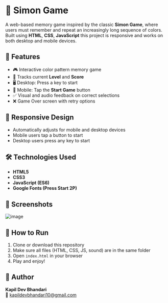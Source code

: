 # 🧠 Simon Game

A web-based memory game inspired by the classic **Simon Game**, where users must remember and repeat an increasingly long sequence of colors. Built using **HTML**, **CSS**, **JavaScript** this project is responsive and works on both desktop and mobile devices.

## 🚀 Features

- 🎮 Interactive color pattern memory game
- 🧠 Tracks current **Level** and **Score**
- 🖥️ Desktop: Press a key to start
- 📱 Mobile: Tap the **Start Game** button
- ✅ Visual and audio feedback on correct selections
- ❌ Game Over screen with retry options

## 📱 Responsive Design

- Automatically adjusts for mobile and desktop devices
- Mobile users tap a button to start
- Desktop users press any key to start

## 🛠️ Technologies Used

- **HTML5**
- **CSS3**
- **JavaScript (ES6)**
- **Google Fonts (Press Start 2P)**

## 🎨 Screenshots

![image](https://github.com/user-attachments/assets/a499dc94-ee0b-4c05-8903-b5df8053c1f9)



## 🔧 How to Run

1. Clone or download this repository
2. Make sure all files (HTML, CSS, JS, sound) are in the same folder
3. Open `index.html` in your browser
4. Play and enjoy!

## 👤 Author

**Kapil Dev Bhandari**  
📧 kapildevbhandari10@gmail.com  



